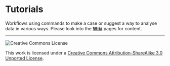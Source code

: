 Tutorials
==========

Workflows using commands to make a case or suggest a way to analyse data in various ways. Please look into the **[Wiki](https://github.com/splaisan/tutorials/wiki)** pages for content.

------------

![Creative Commons License](http://i.creativecommons.org/l/by-sa/3.0/88x31.png?raw=true)

This work is licensed under a [Creative Commons Attribution-ShareAlike 3.0 Unported License](http://creativecommons.org/licenses/by-sa/3.0/).
